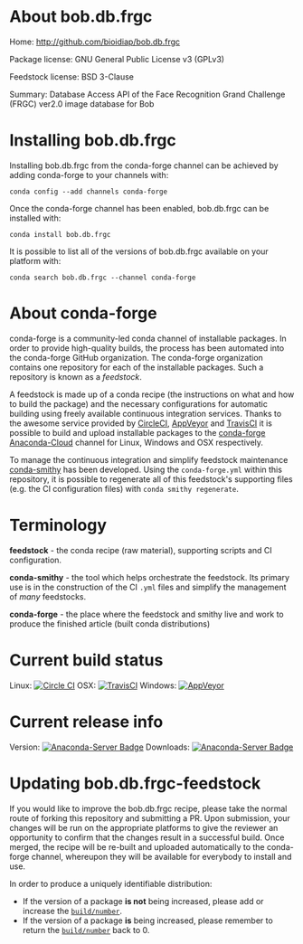 About bob.db.frgc
=================

Home: http://github.com/bioidiap/bob.db.frgc

Package license: GNU General Public License v3 (GPLv3)

Feedstock license: BSD 3-Clause

Summary: Database Access API of the Face Recognition Grand Challenge (FRGC) ver2.0 image database for Bob



Installing bob.db.frgc
======================

Installing bob.db.frgc from the conda-forge channel can be achieved by adding conda-forge to your channels with:

```
conda config --add channels conda-forge
```

Once the conda-forge channel has been enabled, bob.db.frgc can be installed with:

```
conda install bob.db.frgc
```

It is possible to list all of the versions of bob.db.frgc available on your platform with:

```
conda search bob.db.frgc --channel conda-forge
```


About conda-forge
=================

conda-forge is a community-led conda channel of installable packages.
In order to provide high-quality builds, the process has been automated into the
conda-forge GitHub organization. The conda-forge organization contains one repository 
for each of the installable packages. Such a repository is known as a *feedstock*.

A feedstock is made up of a conda recipe (the instructions on what and how to build
the package) and the necessary configurations for automatic building using freely
available continuous integration services. Thanks to the awesome service provided by
[CircleCI](https://circleci.com/), [AppVeyor](http://www.appveyor.com/)
and [TravisCI](https://travis-ci.org/) it is possible to build and upload installable
packages to the [conda-forge](https://anaconda.org/conda-forge)
[Anaconda-Cloud](http://docs.anaconda.org/) channel for Linux, Windows and OSX respectively.

To manage the continuous integration and simplify feedstock maintenance
[conda-smithy](http://github.com/conda-forge/conda-smithy) has been developed.
Using the ``conda-forge.yml`` within this repository, it is possible to regenerate all of
this feedstock's supporting files (e.g. the CI configuration files) with ``conda smithy regenerate``.


Terminology
===========

**feedstock** - the conda recipe (raw material), supporting scripts and CI configuration.

**conda-smithy** - the tool which helps orchestrate the feedstock.
                   Its primary use is in the construction of the CI ``.yml`` files
                   and simplify the management of *many* feedstocks.

**conda-forge** - the place where the feedstock and smithy live and work to
                  produce the finished article (built conda distributions)

Current build status
====================

Linux: [![Circle CI](https://circleci.com/gh/conda-forge/bob.db.frgc-feedstock.svg?style=svg)](https://circleci.com/gh/conda-forge/bob.db.frgc-feedstock)
OSX: [![TravisCI](https://travis-ci.org/conda-forge/bob.db.frgc-feedstock.svg?branch=master)](https://travis-ci.org/conda-forge/bob.db.frgc-feedstock) 
Windows: [![AppVeyor](https://ci.appveyor.com/api/projects/status/github/conda-forge/bob-db-frgc-feedstock?svg=True)](https://ci.appveyor.com/project/conda-forge/bob-db-frgc-feedstock/branch/master)

Current release info
====================
Version: [![Anaconda-Server Badge](https://anaconda.org/conda-forge/bob.db.frgc/badges/version.svg)](https://anaconda.org/conda-forge/bob.db.frgc)
Downloads: [![Anaconda-Server Badge](https://anaconda.org/conda-forge/bob.db.frgc/badges/downloads.svg)](https://anaconda.org/conda-forge/bob.db.frgc)


Updating bob.db.frgc-feedstock
==============================

If you would like to improve the bob.db.frgc recipe, please take the normal
route of forking this repository and submitting a PR. Upon submission, your changes will
be run on the appropriate platforms to give the reviewer an opportunity to confirm that the
changes result in a successful build. Once merged, the recipe will be re-built and uploaded
automatically to the conda-forge channel, whereupon they will be available for everybody to
install and use.

In order to produce a uniquely identifiable distribution:
 * If the version of a package **is not** being increased, please add or increase
   the [``build/number``](http://conda.pydata.org/docs/building/meta-yaml.html#build-number-and-string). 
 * If the version of a package **is** being increased, please remember to return
   the [``build/number``](http://conda.pydata.org/docs/building/meta-yaml.html#build-number-and-string)
   back to 0.
